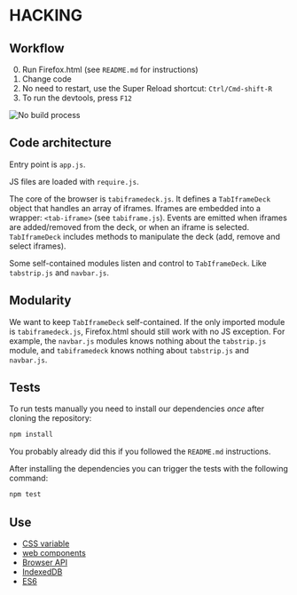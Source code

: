 # HACKING

## Workflow

0. Run Firefox.html (see `README.md` for instructions)
1. Change code
2. No need to restart, use the Super Reload shortcut: `Ctrl/Cmd-shift-R`
3. To run the devtools, press `F12`

![No build process](https://cloud.githubusercontent.com/assets/373579/5208414/3d48ec64-75b4-11e4-942d-64e194c57b9f.gif)

## Code architecture

Entry point is `app.js`.

JS files are loaded with `require.js`.

The core of the browser is `tabiframedeck.js`. It defines a
`TabIframeDeck` object that handles an array of iframes. Iframes
are embedded into a wrapper: `<tab-iframe>` (see `tabiframe.js`).
Events are emitted when iframes are added/removed from the deck,
or when an iframe is selected. `TabIframeDeck` includes methods to
manipulate the deck (add, remove and select iframes).

Some self-contained modules listen and control to `TabIframeDeck`.
Like `tabstrip.js` and `navbar.js`.

## Modularity

We want to keep `TabIframeDeck` self-contained. If the only imported module
is `tabiframedeck.js`, Firefox.html should still work with no JS exception.
For example, the `navbar.js` modules knows nothing about the `tabstrip.js`
module, and `tabiframedeck` knows nothing about `tabstrip.js` and `navbar.js`.

## Tests

To run tests manually you need to install our dependencies _once_ after cloning the repository:

```bash
npm install
```

You probably already did this if you followed the `README.md` instructions.

After installing the dependencies you can trigger the tests with the following command:

```bash
npm test
```

## Use

- [CSS variable](https://developer.mozilla.org/en-US/docs/Web/CSS/Using_CSS_variables)
- [web components](http://webcomponents.org/)
- [Browser API](https://developer.mozilla.org/en-US/docs/Web/API/Using_the_Browser_API)
- [IndexedDB](https://developer.mozilla.org/en-US/docs/Web/API/IndexedDB_API/Using_IndexedDB)
- [ES6](https://developer.mozilla.org/en-US/docs/Web/JavaScript/New_in_JavaScript/ECMAScript_6_support_in_Mozilla)
